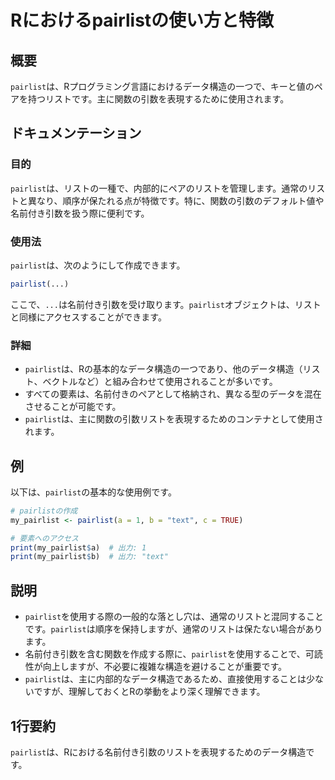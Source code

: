 <!--
Meta Description: # Rにおけるpairlistの使い方と特徴 ## 概要 `pairlist`は、Rプログラミング言語におけるデータ構造の一つで、キーと値のペアを持つリストです。主に関数の引数を表現するために使用されます。 ## ドキュメンテーション ### 目的 `pairlist`は、リストの一種で、内部的にペ...
Meta Keywords: pairlist, my_pairlist, text, print, rにおけるpairlistの使い方と特徴
-->

# Rにおけるpairlistの使い方と特徴

## 概要
`pairlist`は、Rプログラミング言語におけるデータ構造の一つで、キーと値のペアを持つリストです。主に関数の引数を表現するために使用されます。

## ドキュメンテーション
### 目的
`pairlist`は、リストの一種で、内部的にペアのリストを管理します。通常のリストと異なり、順序が保たれる点が特徴です。特に、関数の引数のデフォルト値や名前付き引数を扱う際に便利です。

### 使用法
`pairlist`は、次のようにして作成できます。

```R
pairlist(...)
```

ここで、`...`は名前付き引数を受け取ります。`pairlist`オブジェクトは、リストと同様にアクセスすることができます。

### 詳細
- `pairlist`は、Rの基本的なデータ構造の一つであり、他のデータ構造（リスト、ベクトルなど）と組み合わせて使用されることが多いです。
- すべての要素は、名前付きのペアとして格納され、異なる型のデータを混在させることが可能です。
- `pairlist`は、主に関数の引数リストを表現するためのコンテナとして使用されます。

## 例
以下は、`pairlist`の基本的な使用例です。

```R
# pairlistの作成
my_pairlist <- pairlist(a = 1, b = "text", c = TRUE)

# 要素へのアクセス
print(my_pairlist$a)  # 出力: 1
print(my_pairlist$b)  # 出力: "text"
```

## 説明
- `pairlist`を使用する際の一般的な落とし穴は、通常のリストと混同することです。`pairlist`は順序を保持しますが、通常のリストは保たない場合があります。
- 名前付き引数を含む関数を作成する際に、`pairlist`を使用することで、可読性が向上しますが、不必要に複雑な構造を避けることが重要です。
- `pairlist`は、主に内部的なデータ構造であるため、直接使用することは少ないですが、理解しておくとRの挙動をより深く理解できます。

## 1行要約
`pairlist`は、Rにおける名前付き引数のリストを表現するためのデータ構造です。